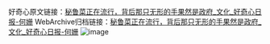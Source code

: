 好奇心原文链接：[秘鲁菜正在流行，背后那只无形的手果然是政府_文化_好奇心日报-何姗](https://www.qdaily.com/articles/9132.html)
WebArchive归档链接：[秘鲁菜正在流行，背后那只无形的手果然是政府_文化_好奇心日报-何姗](http://web.archive.org/web/20190623153835/https://www.qdaily.com/articles/9132.html)
![image](http://ww3.sinaimg.cn/large/007d5XDply1g3ve7b7t61j30u03e2npd)
